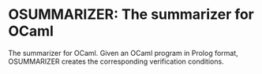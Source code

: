OSUMMARIZER: The summarizer for OCaml
============

The summarizer for OCaml. Given an OCaml program in Prolog format, OSUMMARIZER creates the corresponding verification conditions.
